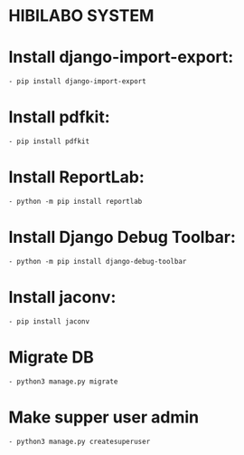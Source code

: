 # HIBILABO SYSTEM
# Install django-import-export: 
	- pip install django-import-export
# Install pdfkit: 
	- pip install pdfkit
# Install ReportLab:
	- python -m pip install reportlab
# Install Django Debug Toolbar:
	- python -m pip install django-debug-toolbar
# Install jaconv:
	- pip install jaconv
# Migrate DB
	- python3 manage.py migrate
# Make supper user admin
	- python3 manage.py createsuperuser
